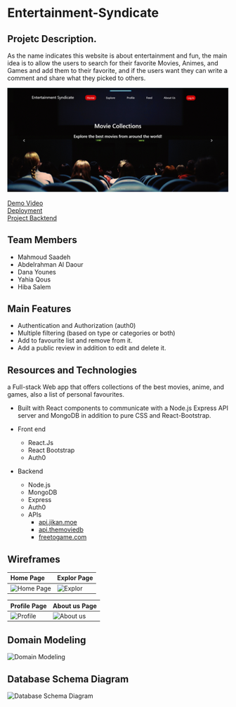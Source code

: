 # Entertainment-Syndicate

## Projetc Description.
As the name indicates this website is about entertainment and fun, the main idea is to allow the users to search for their favorite Movies, Animes, and Games and add them to their favorite, and if the users want they can write a comment and share what they picked to others.


![home page](src/image/301.png)

[Demo Video](https://www.youtube.com/watch?v=kLEzGiks3Fw)  
[Deployment ](https://entertainment-syndicate.netlify.app/)   
[Project Backtend](https://github.com/Entertainment-Syndicate/backend-entertainment-syndicate)


## Team Members
- Mahmoud Saadeh
- Abdelrahman Al Daour
- Dana Younes
- Yahia Qous
- Hiba Salem

## Main Features 
- Authentication and Authorization (auth0)
- Multiple filtering (based on type or categories or both)
- Add to favourite list and remove from it. 
- Add a public review in addition to edit and delete it. 


## Resources and Technologies
a Full-stack Web app that offers collections of the best movies, anime, and games, also a list of personal favourites. 
- Built with React components to communicate with a Node.js Express API server and MongoDB in addition to pure CSS and React-Bootstrap.

- Front end

  - React.Js
  - React Bootstrap 
  - Auth0 

- Backend

  - Node.js
  - MongoDB
  - Express
  - Auth0
  - APIs 
    - [api.jikan.moe](api.jikan.moe)
    - [api.themoviedb](api.themoviedb)
    - [freetogame.com](freetogame.com)


## Wireframes

| Home Page                                                                                                           | Explor Page                                   |
| :-------------                                                                                                      | :-------------------------------------- |
| ![Home Page](https://user-images.githubusercontent.com/78267388/120844335-e3e2be00-c577-11eb-8ede-40ca1a09872a.png) | ![Explor](https://user-images.githubusercontent.com/78267388/120844585-4c319f80-c578-11eb-8b17-0d42c7002685.png) |

| Profile Page                                                                                                        | About us Page                                   |
| :-------------                                                                                                      | :-------------------------------------- |
| ![Profile](https://user-images.githubusercontent.com/78267388/120844684-6f5c4f00-c578-11eb-9d73-5478dc48fcb8.png)   | ![About us](https://user-images.githubusercontent.com/78267388/120844748-88fd9680-c578-11eb-8a41-9e0623b9fdc7.png) |

## Domain Modeling

![Domain Modeling](https://user-images.githubusercontent.com/78267388/120847507-3faf4600-c57c-11eb-9677-9bcc1094a709.png)

## Database Schema Diagram

![Database Schema Diagram](https://user-images.githubusercontent.com/78267388/120851398-7471cc00-c581-11eb-889b-b7adf84c936e.png)

